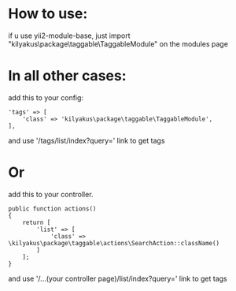 # How to use:

if u use yii2-module-base, just import "kilyakus\package\taggable\TaggableModule" on the modules page

# In all other cases:

add this to your config:

```
'tags' => [
	'class' => 'kilyakus\package\taggable\TaggableModule',
],
```

and use '/tags/list/index?query=' link to get tags

# Or

add this to your controller.

```
public function actions()
{
	return [
		'list' => [
			'class' => \kilyakus\package\taggable\actions\SearchAction::className()
		]
	];
}
```

and use '/...(your controller page)/list/index?query=' link to get tags